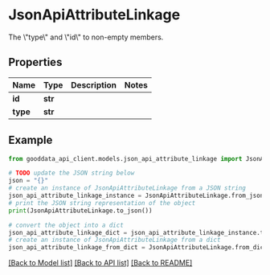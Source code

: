 # JsonApiAttributeLinkage

The \\\"type\\\" and \\\"id\\\" to non-empty members.

## Properties

Name | Type | Description | Notes
------------ | ------------- | ------------- | -------------
**id** | **str** |  | 
**type** | **str** |  | 

## Example

```python
from gooddata_api_client.models.json_api_attribute_linkage import JsonApiAttributeLinkage

# TODO update the JSON string below
json = "{}"
# create an instance of JsonApiAttributeLinkage from a JSON string
json_api_attribute_linkage_instance = JsonApiAttributeLinkage.from_json(json)
# print the JSON string representation of the object
print(JsonApiAttributeLinkage.to_json())

# convert the object into a dict
json_api_attribute_linkage_dict = json_api_attribute_linkage_instance.to_dict()
# create an instance of JsonApiAttributeLinkage from a dict
json_api_attribute_linkage_from_dict = JsonApiAttributeLinkage.from_dict(json_api_attribute_linkage_dict)
```
[[Back to Model list]](../README.md#documentation-for-models) [[Back to API list]](../README.md#documentation-for-api-endpoints) [[Back to README]](../README.md)



